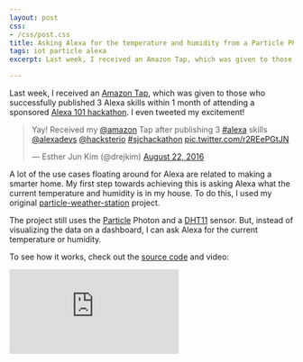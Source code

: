 ```yaml
---
layout: post
css:
- /css/post.css
title: Asking Alexa for the temperature and humidity from a Particle Photon
tags: iot particle alexa
excerpt: Last week, I received an Amazon Tap, which was given to those who successfully published 3 Alexa skills within 1 month of attending a sponsored Alexa 101 hackathon. I even tweeted my excitement....

---
```


Last week, I received an [Amazon Tap](https://www.amazon.com/dp/B01BH83OOM), which was given to those who successfully published 3 Alexa skills within 1 month of attending a sponsored [Alexa 101 hackathon](http://www.meetup.com/Hackster-Hardware-Meetup-SJC/events/232329858/). I even tweeted my excitement!

<blockquote class="twitter-tweet tw-align-center" data-lang="en"><p lang="en" dir="ltr">Yay! Received my <a href="https://twitter.com/amazon">@amazon</a> Tap after publishing 3 <a href="https://twitter.com/hashtag/alexa?src=hash">#alexa</a> skills <a href="https://twitter.com/alexadevs">@alexadevs</a> <a href="https://twitter.com/hacksterio">@hacksterio</a> <a href="https://twitter.com/hashtag/sjchackathon?src=hash">#sjchackathon</a> <a href="https://t.co/r2REePGtJN">pic.twitter.com/r2REePGtJN</a></p>&mdash; Esther Jun Kim (@drejkim) <a href="https://twitter.com/drejkim/status/767841485370732545">August 22, 2016</a></blockquote>
<script async src="//platform.twitter.com/widgets.js" charset="utf-8"></script>

A lot of the use cases floating around for Alexa are related to making a smarter home. My first step towards achieving this is asking Alexa what the current temperature and humidity is in my house. To do this, I used my original [particle-weather-station](/projects/particle-weather-station/) project.

The project still uses the [Particle](https://www.particle.io/) Photon and a [DHT11](https://www.adafruit.com/product/386) sensor. But, instead of visualizing the data on a dashboard, I can ask Alexa for the current temperature or humidity.

To see how it works, check out the [source code](https://github.com/drejkim/particle-weather-station-alexa) and video:

<div class="embed-responsive embed-responsive-16by9 extra-margin-20">
  <iframe class="embed-responsive-item" src="https://www.youtube.com/embed/j5CpMcM5yRI" frameborder="0" allowfullscreen=""></iframe>
</div>
